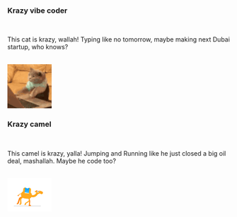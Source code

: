 ### Krazy vibe coder 
<br>
<p>This cat is krazy, wallah! Typing like no tomorrow, maybe making next Dubai startup, who knows?</p>
<br>
<img src="cat-typing.gif" width="100" />
<br>

### Krazy camel 
<br>
<p>This camel is krazy, yalla! Jumping and Running like he just closed a big oil deal, mashallah. Maybe he code too?</p>
<br>
<img src="camel.gif" width="100" />
<br>
 
